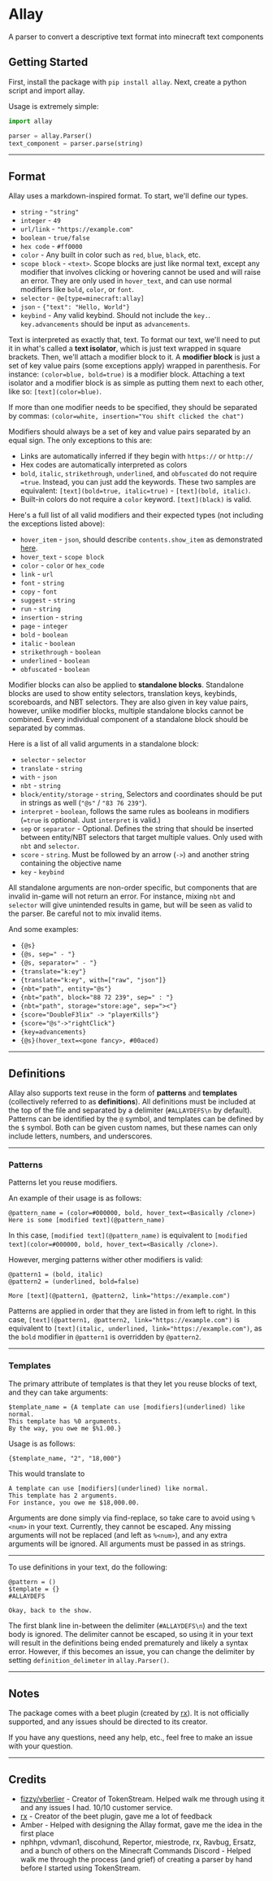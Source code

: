 # Allay
A parser to convert a descriptive text format into minecraft text components

## Getting Started
First, install the package with `pip install allay`.
Next, create a python script and import allay.

Usage is extremely simple:
```python
import allay 

parser = allay.Parser()
text_component = parser.parse(string)
```

---
## Format
Allay uses a markdown-inspired format. To start, we'll define our types.
- `string` - `"string"`
- `integer` - `49`
- `url/link` - `"https://example.com"`
- `boolean` - `true/false`
- `hex code` - `#ff0000`
- `color` - Any built in color such as `red`, `blue`, `black`, etc.
- `scope block` - `<text>`. Scope blocks are just like normal text, except any modifier that involves clicking or hovering cannot be used and will raise an error. They are only used in `hover_text`, and can use normal modifiers like `bold`, `color`, or `font`.
- `selector` - `@e[type=minecraft:allay]`
- `json` - `{"text": "Hello, World"}`
- `keybind` - Any valid keybind. Should not include the `key.`. `key.advancements` should be input as `advancements`.

Text is interpreted as exactly that, text. To format our text, we'll need to put it in what's called a **text isolator**, which is just text wrapped in square brackets. Then, we'll attach a modifier block to it. A **modifier block** is just a set of key value pairs (some exceptions apply) wrapped in parenthesis. For instance: `(color=blue, bold=true)` is a modifier block. Attaching a text isolator and a modifier block is as simple as putting them next to each other, like so: `[text](color=blue)`. 

If more than one modifier needs to be specified, they should be separated by commas: `(color=white, insertion="You shift clicked the chat")`

Modifiers should always be a set of key and value pairs separated by an equal sign. The only exceptions to this are:
- Links are automatically inferred if they begin with `https://` or `http://`
- Hex codes are automatically interpreted as colors
- `bold`, `italic`, `strikethrough`, `underlined`, and `obfuscated` do not require `=true`. Instead, you can just add the keywords. These two samples are equivalent: `[text](bold=true, italic=true)` - `[text](bold, italic)`.
- Built-in colors do not require a `color` keyword. `[text](black)` is valid.

Here's a full list of all valid modifiers and their expected types (not including the exceptions listed above):
- `hover_item` - `json`, should describe `contents.show_item` as demonstrated [here](https://minecraft.fandom.com/wiki/Raw_JSON_text_format).
- `hover_text` - `scope block`
- `color` - `color` or `hex_code`
- `link` - `url`
- `font` - `string`
- `copy` - `font`
- `suggest` - `string`
- `run` - `string`
- `insertion` - `string`
- `page` - `integer`
- `bold` - `boolean`
- `italic` - `boolean`
- `strikethrough` - `boolean`
- `underlined` - `boolean`
- `obfuscated` - `boolean`

Modifier blocks can also be applied to **standalone blocks**. Standalone blocks are used to show entity selectors, translation keys, keybinds, scoreboards, and NBT selectors. They are also given in key value pairs, however, unlike modifier blocks, multiple standalone blocks cannot be combined. Every individual component of a standalone block should be separated by commas.

Here is a list of all valid arguments in a standalone block:
- `selector` - `selector`
- `translate` - `string`
- `with` - `json`
- `nbt` - `string`
- `block/entity/storage` - `string`, Selectors and coordinates should be put in strings as well (`"@s"` / `"83 76 239"`).
- `interpret` - `boolean`, follows the same rules as booleans in modifiers (`=true` is optional. Just `interpret` is valid.)
- `sep` or `separator` - Optional. Defines the string that should be inserted between entity/NBT selectors that target multiple values. Only used with `nbt` and `selector`.
- `score` - `string`. Must be followed by an arrow (`->`) and another string containing the objective name
- `key` - `keybind`

All standalone arguments are non-order specific, but components that are invalid in-game will not return an error. For instance, mixing `nbt` and `selector` will give unintended results in game, but will be seen as valid to the parser. Be careful not to mix invalid items.

And some examples:
- `{@s}`
- `{@s, sep=" - "}`
- `{@s, separator=" - "}`
- `{translate="k:ey"}`
- `{translate="k:ey", with=["raw", "json"]}`
- `{nbt="path", entity="@s"}`
- `{nbt="path", block="88 72 239", sep=" : "}`
- `{nbt="path", storage="store:age", sep="><"}`
- `{score="DoubleF3lix" -> "playerKills"}`
- `{score="@s"->"rightClick"}`
- `{key=advancements}`
- `{@s}(hover_text=<gone fancy>, #00aced)`

---
## Definitions

Allay also supports text reuse in the form of **patterns** and **templates** (collectively referred to as **definitions**). All definitions must be included at the top of the file and separated by a delimiter (`#ALLAYDEFS\n` by default). Patterns can be identified by the `@` symbol, and templates can be defined by the `$` symbol. Both can be given custom names, but these names can only include letters, numbers, and underscores.

---
### Patterns
Patterns let you reuse modifiers.

An example of their usage is as follows:
```
@pattern_name = (color=#000000, bold, hover_text=<Basically /clone>)
Here is some [modified text](@pattern_name)
```
In this case, `[modified text](@pattern_name)` is equivalent to `[modified text](color=#000000, bold, hover_text=<Basically /clone>)`. 

However, merging patterns wither other modifiers is valid:
```
@pattern1 = (bold, italic)
@pattern2 = (underlined, bold=false)

More [text](@pattern1, @pattern2, link="https://example.com")
```
Patterns are applied in order that they are listed in from left to right.
In this case, `[text](@pattern1, @pattern2, link="https://example.com")` is equivalent to `[text](italic, underlined, link="https://example.com")`, as the `bold` modifier in `@pattern1` is overridden by `@pattern2`.

---
### Templates
The primary attribute of templates is that they let you reuse blocks of text, and they can take arguments:
```
$template_name = {A template can use [modifiers](underlined) like normal. 
This template has %0 arguments. 
By the way, you owe me $%1.00.}
```

Usage is as follows:
```md
{$template_name, "2", "18,000"}
```
This would translate to 

```
A template can use [modifiers](underlined) like normal.
This template has 2 arguments. 
For instance, you owe me $18,000.00.
```

Arguments are done simply via find-replace, so take care to avoid using `%<num>` in your text. Currently, they cannot be escaped. Any missing arguments will not be replaced (and left as `%<num>`), and any extra arguments will be ignored. All arguments must be passed in as strings.

---
To use definitions in your text, do the following:
```
@pattern = ()
$template = {}
#ALLAYDEFS

Okay, back to the show.
```
The first blank line in-between the delimiter (`#ALLAYDEFS\n`) and the text body is ignored. The delimiter cannot be escaped, so using it in your text will result in the definitions being ended prematurely and likely a syntax error. However, if this becomes an issue, you can change the delimiter by setting `definition_delimeter` in `allay.Parser()`.

--- 
## Notes
The package comes with a beet plugin (created by [rx](https://github.com/rx-modules)). It is not officially supported, and any issues should be directed to its creator.

If you have any questions, need any help, etc., feel free to make an issue with your question.

---

## Credits
* [fizzy/vberlier](https://github.com/vberlier) - Creator of TokenStream. Helped walk me through using it and any issues I had. 10/10 customer service.
* [rx](https://github.com/rx-modules) - Creator of the beet plugin, gave me a lot of feedback
* Amber - Helped with designing the Allay format, gave me the idea in the first place
* nphhpn, vdvman1, discohund, Repertor, miestrode, rx, Ravbug, Ersatz, and a bunch of others on the Minecraft Commands Discord - Helped walk me through the process (and grief) of creating a parser by hand before I started using TokenStream. 
